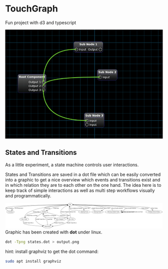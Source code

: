 # TouchGraph

Fun project with d3 and typescript

![sample](sample.png)


## States and Transitions

As a little experiment, a state machine controls user interactions.

States and Transitions are saved in a dot file which can be easily
converted into a graphic to get a nice overview which events and transitions
exist and in which relation they are to each other on the one hand.
The idea here is to keep track of simple interactions as well as multi step workflows
visually and programmatically.

![states.dot as png](src/Flow/output.png)
Graphic has been created with **dot** under linux.
```bash
dot -Tpng states.dot > output.png
```

hint: 
install graphviz to get the dot command:
```bash
sudo apt install graphviz
```